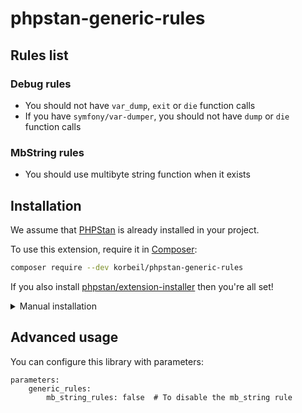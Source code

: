 # phpstan-generic-rules

## Rules list

### Debug rules

- You should not have `var_dump`, `exit` or `die` function calls
- If you have `symfony/var-dumper`, you should not have `dump` or `die` function calls

### MbString rules

- You should use multibyte string function when it exists

## Installation

We assume that [PHPStan](https://github.com/phpstan/phpstan) is already installed in your project.

To use this extension, require it in [Composer](https://getcomposer.org/):

```bash
composer require --dev korbeil/phpstan-generic-rules
```

If you also install [phpstan/extension-installer](https://github.com/phpstan/extension-installer) then you're all set!

<details>
  <summary>Manual installation</summary>

If you don't want to use `phpstan/extension-installer`, include phpstan-strict-rules.neon in your project's PHPStan config:

```yml
includes:
    - vendor/korbeil/phpstan-generic-rules/extension.neon
```
</details>

## Advanced usage

You can configure this library with parameters:

```
parameters:
    generic_rules:
        mb_string_rules: false  # To disable the mb_string rule
```
